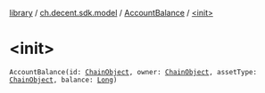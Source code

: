[library](../../index.md) / [ch.decent.sdk.model](../index.md) / [AccountBalance](index.md) / [&lt;init&gt;](./-init-.md)

# &lt;init&gt;

`AccountBalance(id: `[`ChainObject`](../-chain-object/index.md)`, owner: `[`ChainObject`](../-chain-object/index.md)`, assetType: `[`ChainObject`](../-chain-object/index.md)`, balance: `[`Long`](https://kotlinlang.org/api/latest/jvm/stdlib/kotlin/-long/index.html)`)`